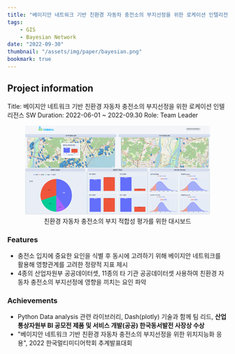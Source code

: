```yaml
---
title: "베이지안 네트워크 기반 친환경 자동차 충전소의 부지선정을 위한 로케이션 인텔리전스 SW"
tags:
    - GIS
    - Bayesian Network
date: "2022-09-30"
thumbnail: "/assets/img/paper/bayesian.png"
bookmark: true
---
```


## Project information
Title: 베이지안 네트워크 기반 친환경 자동차 충전소의 부지선정을 위한 로케이션 인텔리전스 SW
Duration: 2022-06-01 ~ 2022-09.30
Role: Team Leader

<figure> 
    <img src="/assets/img/paper/bayesian.png" alt="bayesain"> 
    <figcaption align='center'>친환경 자동차 충전소의 부지 적합성 평가를 위한 대시보드</figcaption>
</figure>

### Features
- 충전소 입지에 중요한 요인을 식별 후 동시에 고려하기 위해 베이지안 네트워크를 활용해 영향관계를 고려한 정량적 지표 제시
- 4종의 산업자원부 공공데이터셋, 11종의 타 기관 공공데이터셋 사용하여 친환경 자동차 충전소의 부지선정에 영향을 끼치는 요인 파악

### Achievements
- Python Data analysis 관련 라이브러리, Dash(plotly) 기술과 함께 팀 리드, **산업통상자원부 BI 공모전 제품 및 서비스 개발(공공) 한국동서발전 사장상 수상**
- "베이지안 네트워크 기반 친환경 자동차 충전소의 부지선정을 위한 위치지능화 응용", 2022 한국멀티미디어학회 추계발표대회

